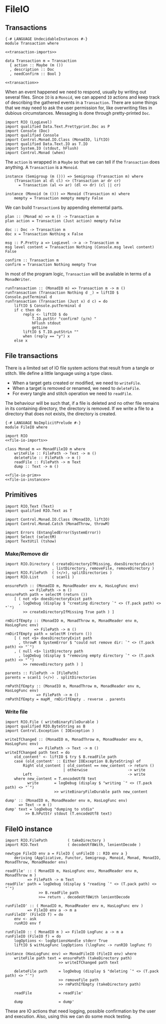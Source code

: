 # FileIO

## Transactions

``` {.haskell file=src/Transaction.hs}
{-# LANGUAGE UndecidableInstances #-}
module Transaction where

<<transaction-imports>>

data Transaction m = Transaction
  { action :: Maybe (m ())
  , description :: Doc
  , needConfirm :: Bool }

<<transaction>>
```

When an event happened we need to respond, usually by writing out several files. Since `IO` is a `Monoid`, we can append `IO` actions and keep track of describing the gathered events in a `Transaction`. There are some things that we may need to ask the user permission for, like overwriting files in dubious circumstances. Messaging is done through pretty-printed `Doc`.

``` {.haskell #transaction-imports}
import RIO (LogLevel)
import qualified Data.Text.Prettyprint.Doc as P
import Console (Doc)
import qualified Console
import Control.Monad.IO.Class (MonadIO, liftIO)
import qualified Data.Text.IO as T.IO
import System.IO (stdout, hFlush)
import Control.Monad (when)
```

The `action` is wrapped in a `Maybe` so that we can tell if the `Transaction` does anything. A `Transaction` is a `Monoid`.

``` {.haskell #transaction}
instance (Semigroup (m ())) => Semigroup (Transaction m) where
    (Transaction al dl cl) <> (Transaction ar dr cr)
      = Transaction (al <> ar) (dl <> dr) (cl || cr)

instance (Monoid (m ())) => Monoid (Transaction m) where
    mempty = Transaction mempty mempty False
```

We can build `Transaction`s by appending elemental parts.

``` {.haskell #transaction}
plan :: (Monad m) => m () -> Transaction m
plan action = Transaction (Just action) mempty False

doc :: Doc -> Transaction m
doc x = Transaction Nothing x False

msg :: P.Pretty a => LogLevel -> a -> Transaction m
msg level content = Transaction Nothing (Console.msg level content) False

confirm :: Transaction m
confirm = Transaction Nothing mempty True
```

In most of the program logic, `Transaction` will be available in terms of a `MonadWriter`.

``` {.haskell #transaction}
runTransaction :: (MonadIO m) => Transaction m -> m ()
runTransaction (Transaction Nothing d _) = liftIO $ Console.putTerminal d
runTransaction (Transaction (Just x) d c) = do
    liftIO $ Console.putTerminal d
    if c then do
        reply <- liftIO $ do
            T.IO.putStr "confirm? (y/n) "
            hFlush stdout
            getLine
        liftIO $ T.IO.putStrLn ""
        when (reply == "y") x
    else x
```

## File transactions

There is a limited set of IO file system actions that result from a tangle or stitch. We define a little language using a type class.

- When a target gets created or modified, we need to `writeFile`.
- When a target is removed or renamed, we need to `deleteFile`.
- For every tangle and stitch operation we need to `readFile`.

The behaviour will be such that, if a file is deleted and no other file remains in its containing directory, the directory is removed. If we write a file to a directory that does not exists, the directory is created.

``` {.haskell file=src/FileIO.hs}
{-# LANGUAGE NoImplicitPrelude #-}
module FileIO where

import RIO
<<file-io-imports>>

class Monad m => MonadFileIO m where
    writeFile :: FilePath -> Text -> m ()
    deleteFile :: FilePath -> m ()
    readFile :: FilePath -> m Text
    dump :: Text -> m ()

<<file-io-prim>>
<<file-io-instance>>
```

## Primitives

``` {.haskell #file-io-imports}
import RIO.Text (Text)
import qualified RIO.Text as T

import Control.Monad.IO.Class (MonadIO, liftIO)
import Control.Monad.Catch (MonadThrow, throwM)

import Errors (EntangledError(SystemError))
import Select (selectM)
import TextUtil (tshow)
```

### Make/Remove dir

``` {.haskell #file-io-imports}
import RIO.Directory ( createDirectoryIfMissing, doesDirectoryExist
                     , listDirectory, removeFile, removeDirectory )
import RIO.FilePath  ( (</>), splitDirectories )
import RIO.List      ( scanl1 )
```

``` {.haskell #file-io-prim}
ensurePath :: (MonadIO m, MonadReader env m, HasLogFunc env)
           => FilePath -> m ()
ensurePath path = selectM (return ())
    [ ( not <$> doesDirectoryExist path
      , logDebug (display $ "creating directory `" <> (T.pack path) <> "`")
        >> createDirectoryIfMissing True path ) ]
```

``` {.haskell #file-io-prim}
rmDirIfEmpty :: (MonadIO m, MonadThrow m, MonadReader env m, HasLogFunc env)
             => FilePath -> m ()
rmDirIfEmpty path = selectM (return ())
    [ ( not <$> doesDirectoryExist path
      , throwM $ SystemError $ "could not remove dir: `" <> (T.pack path) <> "`")
    , ( null <$> listDirectory path
      , logDebug (display $ "removing empty directory `" <> (T.pack path) <> "`")
        >> removeDirectory path ) ]

parents :: FilePath -> [FilePath]
parents = scanl1 (</>) . splitDirectories

rmPathIfEmpty :: (MonadIO m, MonadThrow m, MonadReader env m, HasLogFunc env)
              => FilePath -> m ()
rmPathIfEmpty = mapM_ rmDirIfEmpty . reverse . parents
```

### Write file

``` {.haskell #file-io-imports}
import RIO.File ( writeBinaryFileDurable )
import qualified RIO.ByteString as B
import Control.Exception ( IOException )
```

``` {.haskell #file-io-prim}
writeIfChanged :: (MonadIO m, MonadThrow m, MonadReader env m, HasLogFunc env)
               => FilePath -> Text -> m ()
writeIfChanged path text = do
    old_content' <- liftIO $ try $ B.readFile path
    case (old_content' :: Either IOException B.ByteString) of
        Right old_content | old_content == new_content -> return ()
                          | otherwise                  -> write
        Left  _                                        -> write
    where new_content = T.encodeUtf8 text
          write       = logDebug (display $ "writing `" <> (T.pack path) <> "`")
                      >> writeBinaryFileDurable path new_content

dump' :: (MonadIO m, MonadReader env m, HasLogFunc env)
      => Text -> m ()
dump' text = logDebug "dumping to stdio"
         >> B.hPutStr stdout (T.encodeUtf8 text)
```

## FileIO instance

``` {.haskell #file-io-imports}
import RIO.FilePath         ( takeDirectory )
import RIO.Text             ( decodeUtf8With, lenientDecode )
```

``` {.haskell #file-io-instance}
newtype FileIO env a = FileIO { unFileIO :: RIO env a }
    deriving (Applicative, Functor, Semigroup, Monoid, Monad, MonadIO, MonadThrow, MonadReader env)

readFile' :: ( MonadIO m, HasLogFunc env, MonadReader env m, MonadThrow m )
          => FilePath -> m Text
readFile' path = logDebug (display $ "reading `" <> (T.pack path) <> "`")
               >> B.readFile path
               >>= return . decodeUtf8With lenientDecode

runFileIO' :: ( MonadIO m, MonadReader env m, HasLogFunc env )
          => FileIO env a -> m a
runFileIO' (FileIO f) = do
    env <- ask
    runRIO env f

runFileIO :: ( MonadIO m ) => FileIO LogFunc a -> m a
runFileIO (FileIO f) = do
    logOptions <- logOptionsHandle stderr True
    liftIO $ withLogFunc logOptions (\logFunc -> runRIO logFunc f)

instance (HasLogFunc env) => MonadFileIO (FileIO env) where
    writeFile path text = ensurePath (takeDirectory path)
                        >> writeIfChanged path text

    deleteFile path     = logDebug (display $ "deleting `" <> (T.pack path) <> "`")
                        >> removeFile path
                        >> rmPathIfEmpty (takeDirectory path)

    readFile            = readFile'

    dump                = dump'
```

These are IO actions that need logging, possible confirmation by the user and execution. Also, using this we can do some mock testing.

